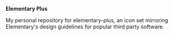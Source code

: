 ﻿**Elementary Plus**

My personal repository for elementary-plus, an icon set mirroring Elementary's design guidelines for popular third party software.
